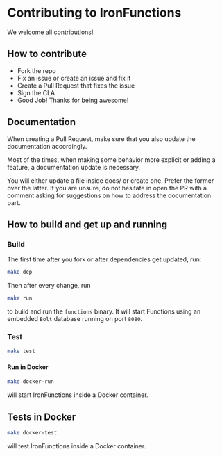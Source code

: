 # Contributing to IronFunctions

We welcome all contributions!

## How to contribute

* Fork the repo
* Fix an issue or create an issue and fix it
* Create a Pull Request that fixes the issue
* Sign the CLA
* Good Job! Thanks for being awesome!

## Documentation

When creating a Pull Request, make sure that you also update the documentation
accordingly.

Most of the times, when making some behavior more explicit or adding a feature,
a documentation update is necessary.

You will either update a file inside docs/ or create one. Prefer the former over
the latter. If you are unsure, do not hesitate in open the PR with a comment
asking for suggestions on how to address the documentation part.

## How to build and get up and running

### Build

The first time after you fork or after dependencies get updated, run:

```sh
make dep
```

Then after every change, run 

```sh
make run
```

to build and run the `functions` binary.  It will start Functions using an embedded `Bolt` database running on port `8080`.

### Test

```sh
make test
```

#### Run in Docker

```sh
make docker-run
```

will start IronFunctions inside a Docker container.

## Tests in Docker

```sh
make docker-test

```

will test IronFunctions inside a Docker container.
